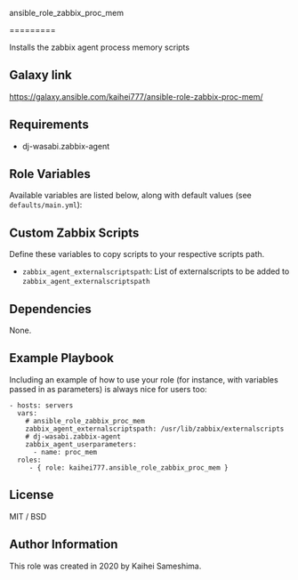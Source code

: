 ansible_role_zabbix_proc_mem

=========

Installs the zabbix agent process memory scripts

Galaxy link
------------

https://galaxy.ansible.com/kaihei777/ansible-role-zabbix-proc-mem/

Requirements
------------

- dj-wasabi.zabbix-agent

Role Variables
--------------

Available variables are listed below, along with default values (see `defaults/main.yml`):

Custom Zabbix Scripts
--------------

Define these variables to copy scripts to your respective scripts path.

* `zabbix_agent_externalscriptspath`: List of externalscripts to be added to `zabbix_agent_externalscriptspath`

Dependencies
------------

None.

Example Playbook
----------------

Including an example of how to use your role (for instance, with variables passed in as parameters) is always nice for users too:

    - hosts: servers
      vars:
        # ansible_role_zabbix_proc_mem
        zabbix_agent_externalscriptspath: /usr/lib/zabbix/externalscripts
        # dj-wasabi.zabbix-agent
        zabbix_agent_userparameters:
          - name: proc_mem
      roles:
         - { role: kaihei777.ansible_role_zabbix_proc_mem }

License
-------

MIT / BSD

Author Information
------------------

This role was created in 2020 by Kaihei Sameshima.

